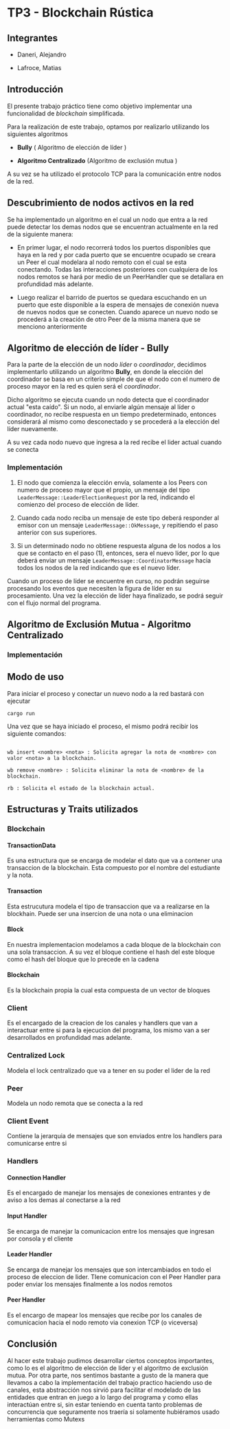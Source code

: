# TP3 - Blockchain Rústica

## Integrantes

- Daneri, Alejandro

- Lafroce, Matias

## Introducción

El presente trabajo práctico tiene como objetivo implementar una funcionalidad de _blockchain_ simplificada.

Para la realización de este trabajo, optamos por realizarlo utilizando los siguientes algoritmos

- **Bully** ( Algoritmo de elección de líder )

- **Algoritmo Centralizado** (Algoritmo de exclusión mutua )

A su vez se ha utilizado el protocolo TCP para la comunicación entre nodos de la red.

## Descubrimiento de nodos activos en la red

Se ha implementado un algoritmo en el cual un nodo que entra a la red puede detectar los demas nodos que se encuentran actualmente en la red de la siguiente manera:

- En primer lugar, el nodo recorrerá todos los puertos disponibles que haya en la red y por cada puerto que se encuentre ocupado se creara un Peer el cual modelara al nodo remoto con el cual se esta conectando. Todas las interacciones posteriores con cualquiera de los nodos remotos se hará por medio de un PeerHandler que se detallara en profundidad más adelante.

- Luego realizar el barrido de puertos se quedara escuchando en un puerto que este disponible a la espera de mensajes de conexión nueva de nuevos nodos que se conecten. Cuando aparece un nuevo nodo se procederá a la creación de otro Peer de la misma manera que se menciono anteriormente

## Algoritmo de elección de líder - Bully

Para la parte de la elección de un nodo _líder_ o _coordinador_, decidimos implementarlo utilizando un algoritmo **Bully**, en donde la elección del coordinador se basa en un criterio simple de que el nodo con el numero de proceso mayor en la red es quien será el _coordinador_.

Dicho algoritmo se ejecuta cuando un nodo detecta que el coordinador actual "esta caído". Si un nodo, al enviarle algún mensaje al líder o coordinador, no recibe respuesta en un tiempo predeterminado, entonces considerará al mismo como desconectado y se procederá a la elección del líder nuevamente.

A su vez cada nodo nuevo que ingresa a la red recibe el lider actual cuando se conecta

### Implementación

1. El nodo que comienza la elección envía, solamente a los Peers con numero de proceso mayor que el propio, un mensaje del tipo `LeaderMessage::LeaderElectionRequest` por la red, indicando el comienzo del proceso de elección de líder.

2. Cuando cada nodo reciba un mensaje de este tipo deberá responder al emisor con un mensaje `LeaderMessage::OkMessage`, y repitiendo el paso anterior con sus superiores.

3. Si un determinado nodo no obtiene respuesta alguna de los nodos a los que se contacto en el paso (1), entonces, sera el nuevo líder, por lo que deberá enviar un mensaje `LeaderMessage::CoordinatorMessage` hacia todos los nodos de la red indicando que es el nuevo líder.

Cuando un proceso de líder se encuentre en curso, no podrán seguirse procesando los eventos que necesiten la figura de líder en su procesamiento. Una vez la elección de líder haya finalizado, se podrá seguir con el flujo normal del programa.

## Algoritmo de Exclusión Mutua - Algoritmo Centralizado

### Implementación

## Modo de uso

Para iniciar el proceso y conectar un nuevo nodo a la red bastará con ejecutar

`cargo run`

Una vez que se haya iniciado el proceso, el mismo podrá recibir los siguiente comandos:

```

wb insert <nombre> <nota> : Solicita agregar la nota de <nombre> con valor <nota> a la blockchain.

wb remove <nombre> : Solicita eliminar la nota de <nombre> de la blockchain.

rb : Solicita el estado de la blockchain actual.

```

## Estructuras y Traits utilizados

### Blockchain

#### TransactionData

Es una estructura que se encarga de modelar el dato que va a contener una transaccion de la blockchain. Esta compuesto por el nombre del estudiante y la nota.

#### Transaction

Esta estrucutura modela el tipo de transaccion que va a realizarse en la blockhain. Puede ser una insercion de una nota o una eliminacion

#### Block

En nuestra implementacion modelamos a cada bloque de la blockchain con una sola transaccion. A su vez el bloque contiene el hash del este bloque como el hash del bloque que lo precede en la cadena

#### Blockchain

Es la blockchain propia la cual esta compuesta de un vector de bloques

### Client

Es el encargado de la creacion de los canales y handlers que van a interactuar entre si para la ejecucion del programa, los mismo van a ser desarrollados en profundidad mas adelante.

### Centralized Lock

Modela el lock centralizado que va a tener en su poder el lider de la red

### Peer

Modela un nodo remota que se conecta a la red

### Client Event

Contiene la jerarquia de mensajes que son enviados entre los handlers para comunicarse entre si

### Handlers

#### Connection Handler

Es el encargado de manejar los mensajes de conexiones entrantes y de aviso a los demas al conectarse a la red

#### Input Handler

Se encarga de manejar la comunicacion entre los mensajes que ingresan por consola y el cliente

#### Leader Handler

Se encarga de manejar los mensajes que son intercambiados en todo el proceso de eleccion de lider. TIene comunicacion con el Peer Handler para poder enviar los mensajes finalmente a los nodos remotos

#### Peer Handler

Es el encargo de mapear los mensajes que recibe por los canales de comunicacion hacia el nodo remoto via conexion TCP (o viceversa)

## Conclusión

Al hacer este trabajo pudimos desarrollar ciertos conceptos importantes, como lo es el algoritmo de elección de líder y el algoritmo de exclusión mutua.
Por otra parte, nos sentimos bastante a gusto de la manera que llevamos a cabo la implementación del trabajo practico haciendo uso de canales, esta abstracción nos sirvió para facilitar el modelado de las entidades que entran en juego a lo largo del programa y como ellas interactúan entre si, sin estar teniendo en cuenta tanto problemas de concurrencia que seguramente nos traería si solamente hubiéramos usado herramientas como Mutexs
